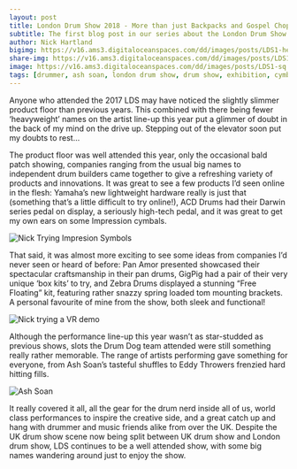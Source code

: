 ```yaml
---
layout: post
title: London Drum Show 2018 - More than just Backpacks and Gospel Chops
subtitle: The first blog post in our series about the London Drum Show 2018 
author: Nick Hartland
bigimg: https://v16.ams3.digitaloceanspaces.com/dd/images/posts/LDS1-header.jpg
share-img: https://v16.ams3.digitaloceanspaces.com/dd/images/posts/LDS1-shareimage.jpg
image: https://v16.ams3.digitaloceanspaces.com/dd/images/posts/LDS1-sq.jpg
tags: [drummer, ash soan, london drum show, drum show, exhibition, cymbals, vr, drummers]
---
```



Anyone who attended the 2017 LDS may have noticed the slightly slimmer product floor than previous years. This combined with there being fewer ‘heavyweight’ names on the artist line-up this year put a glimmer of doubt in the back of my mind on the drive up. Stepping out of the elevator soon put my doubts to rest...

The product floor was well attended this year, only the occasional bald patch showing, companies ranging from the usual big names to independent drum builders came together to give a refreshing variety of products and innovations. It was great to see a few products I’d seen online in the flesh: Yamaha’s new lightweight hardware really is just that (something that’s a little difficult to try online!), ACD Drums had their Darwin series pedal on display, a seriously high-tech pedal, and it was great to get my own ears on some Impression cymbals.

![Nick Trying Impresion Symbols](https://v16.ams3.digitaloceanspaces.com/dd/images/posts/LDS1-cymbols-img2.jpg)

That said, it was almost more exciting to see some ideas from companies I’d never seen or heard of before: Pan Amor presented showcased their spectacular craftsmanship in their pan drums, GigPig had a pair of their very unique ‘box kits’ to try, and Zebra Drums displayed a stunning “Free Floating” kit, featuring rather snazzy spring loaded tom mounting brackets. A personal favourite of mine from the show, both sleek and functional!

![Nick trying a VR demo](https://v16.ams3.digitaloceanspaces.com/dd/images/posts/LDS1-vr-IMG3.jpg)

Although the performance line-up this year wasn’t as star-studded as previous shows, slots the Drum Dog team attended were still something really rather memorable. The range of artists performing gave something for everyone, from Ash Soan’s tasteful shuffles to Eddy Throwers frenzied hard hitting fills.

![Ash Soan](https://v16.ams3.digitaloceanspaces.com/dd/images/posts/LDS1-ash-img1.jpg)

It really covered it all, all the gear for the drum nerd inside all of us, world class performances to inspire the creative side, and a great catch up and hang with drummer and music friends alike from over the UK. Despite the UK drum show scene now being split between UK drum show and London drum show, LDS continues to be a well attended show, with some big names wandering around just to enjoy the show.  
